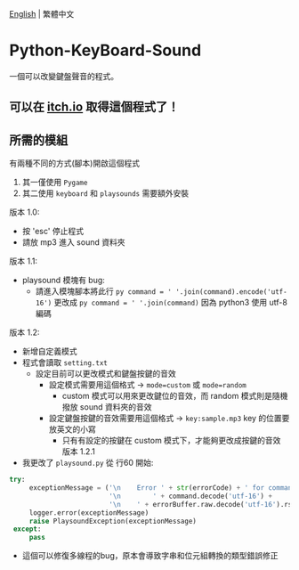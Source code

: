 [English](README.md) | 繁體中文

# Python-KeyBoard-Sound
一個可以改變鍵盤聲音的程式。

## 可以在 [itch.io](https://jingshing.itch.io/keyboard-sound-player) 取得這個程式了！

## 所需的模組
有兩種不同的方式(腳本)開啟這個程式

1. 其一僅使用 ```Pygame```
2. 其二使用 ```keyboard``` 和 ```playsounds```
需要額外安裝

版本 1.0:
* 按 'esc' 停止程式
* 請放 mp3 進入 sound 資料夾

版本 1.1:
* playsound 模塊有 bug:
  * 請進入模塊腳本將此行 ```py command = ' '.join(command).encode('utf-16')``` 更改成 ```py command = ' '.join(command)``` 因為 python3 使用 utf-8 編碼

版本 1.2:
* 新增自定義模式
* 程式會讀取 ```setting.txt```
  * 設定目前可以更改模式和鍵盤按鍵的音效
    * 設定模式需要用這個格式 $\rightarrow$ ```mode=custom``` 或 ```mode=random```
      * custom 模式可以用來更改鍵位的音效，而 random 模式則是隨機撥放 sound 資料夾的音效
    * 設定鍵盤按鍵的音效需要用這個格式 $\rightarrow$ ```key:sample.mp3``` key 的位置要放英文的小寫
      * 只有有設定的按鍵在 custom 模式下，才能夠更改成按鍵的音效
版本 1.2.1
* 我更改了 ```playsound.py``` 從 行60 開始:
```py
try:
     exceptionMessage = ('\n    Error ' + str(errorCode) + ' for command:'
                         '\n        ' + command.decode('utf-16') +
                         '\n    ' + errorBuffer.raw.decode('utf-16').rstrip('\0'))
     logger.error(exceptionMessage)
     raise PlaysoundException(exceptionMessage)
 except:
     pass
```
* 這個可以修復多線程的bug，原本會導致字串和位元組轉換的類型錯誤修正
